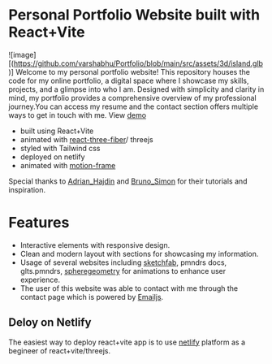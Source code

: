 # Personal Portfolio Website built with React+Vite
![image][(https://github.com/varshabhu/Portfolio/blob/main/src/assets/3d/island.glb)]
Welcome to my personal portfolio website! This repository houses the code for my online portfolio,
a digital space where I showcase my skills, projects, and a glimpse into who I am. Designed with simplicity and clarity in mind, my portfolio provides a comprehensive overview of my professional journey.You can access my resume and the contact section offers multiple ways to get in touch with me.
View [demo](https://bhuuu-portfolio.netlify.app/)
  * built using React+Vite
  * animated with [react-three-fiber](https://docs.pmnd.rs/react-three-fiber/getting-started/introduction)/ threejs
  * styled with Tailwind css
  * deployed on netlify
  * animated with [motion-frame](https://www.npmjs.com/package/framer-motion)
    
Special thanks to [Adrian_Hajdin](https://www.youtube.com/@javascriptmastery) and [Bruno_Simon](https://bruno-simon.com/) for their tutorials and inspiration.

# Features
  * Interactive elements with responsive design.
  * Clean and modern layout with sections for showcasing my information.
  * Usage of several websites including [sketchfab](https://sketchfab.com/feed), pmndrs docs, glts.pmndrs, [spheregeometry](https://threejs.org/docs/#api/en/geometries/SphereGeometry) for animations to enhance user experience.
  * The user of this website was able to contact with me through the contact page which is powered by [Emailjs](https://www.emailjs.com/).

## Deloy on Netlify
The easiest way to deploy react+vite app is to use [netlify](https://www.netlify.com/) platform as a begineer of react+vite/threejs.
